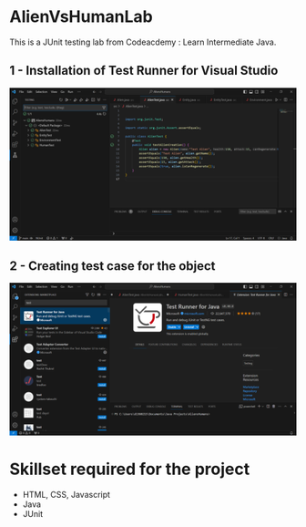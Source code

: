 # AlienVsHumanLab
 This is a JUnit testing lab from Codeacdemy : Learn Intermediate Java.

## 1 - Installation of Test Runner for Visual Studio
![Image of Test Runner](https://github.com/victorjongsoon/AlienVsHumanLab/blob/main/img/JUnit.PNG)

## 2 - Creating test case for the object
![Image of Test Case](https://github.com/victorjongsoon/AlienVsHumanLab/blob/main/img/TestRunner.PNG)


# Skillset required for  the project
* HTML, CSS, Javascript
* Java
* JUnit

